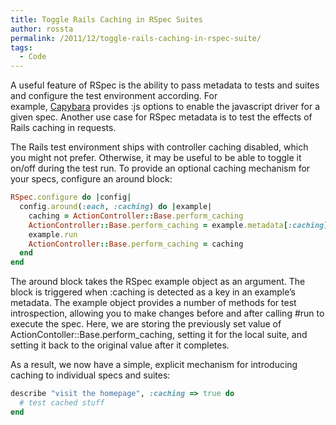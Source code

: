 ```yaml
---
title: Toggle Rails Caching in RSpec Suites
author: rossta
permalink: /2011/12/toggle-rails-caching-in-rspec-suite/
tags:
  - Code
---
```

A useful feature of RSpec is the ability to pass metadata to tests and suites and configure the test environment according. For example, [Capybara][1] provides :js options to enable the javascript driver for a given spec. Another use case for RSpec metadata is to test the effects of Rails caching in requests.

 [1]: https://github.com/jnicklas/capybara

The Rails test environment ships with controller caching disabled, which you might not prefer. Otherwise, it may be useful to be able to toggle it on/off during the test run. To provide an optional caching mechanism for your specs, configure an around block:

```ruby
RSpec.configure do |config|
  config.around(:each, :caching) do |example|
    caching = ActionController::Base.perform_caching
    ActionController::Base.perform_caching = example.metadata[:caching]
    example.run
    ActionController::Base.perform_caching = caching
  end
end
```

The around block takes the RSpec example object as an argument. The block is triggered when :caching is detected as a key in an example’s metadata. The example object provides a number of methods for test introspection, allowing you to make changes before and after calling #run to execute the spec. Here, we are storing the previously set value of ActionContoller::Base.perform_caching, setting it for the local suite, and setting it back to the original value after it completes.

As a result, we now have a simple, explicit mechanism for introducing caching to individual specs and suites:

```ruby
describe "visit the homepage", :caching => true do
  # test cached stuff
end
```

